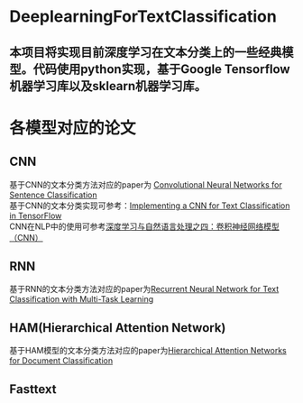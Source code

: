 # DeeplearningForTextClassification
  本项目将实现目前深度学习在文本分类上的一些经典模型。代码使用python实现，基于Google Tensorflow机器学习库以及sklearn机器学习库。
---
# 各模型对应的论文
## CNN  
基于CNN的文本分类方法对应的paper为 [Convolutional Neural Networks for Sentence Classification](https://arxiv.org/abs/1408.5882)  
基于CNN的文本分类实现可参考：[Implementing a CNN for Text Classification in TensorFlow](http://www.wildml.com/2015/12/implementing-a-cnn-for-text-classification-in-tensorflow/)  
CNN在NLP中的使用可参考[深度学习与自然语言处理之四：卷积神经网络模型（CNN）](http://blog.csdn.net/malefactor/article/details/50519566)  

## RNN
基于RNN的文本分类方法对应的paper为[Recurrent Neural Network for Text Classification with Multi-Task Learning](https://www.ijcai.org/Proceedings/16/Papers/408.pdf)  

## HAM(Hierarchical Attention Network)
基于HAM模型的文本分类方法对应的paper为[Hierarchical Attention Networks for Document Classification](https://www.cs.cmu.edu/~diyiy/docs/naacl16.pdf)  

## Fasttext
